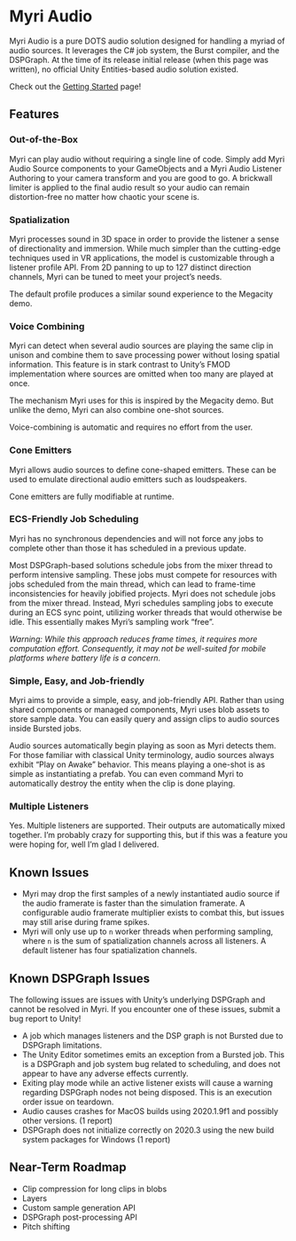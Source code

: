 # Myri Audio

Myri Audio is a pure DOTS audio solution designed for handling a myriad of audio
sources. It leverages the C\# job system, the Burst compiler, and the DSPGraph.
At the time of its release initial release (when this page was written), no
official Unity Entities-based audio solution existed.

Check out the [Getting Started](Getting%20Started.md) page!

## Features

### Out-of-the-Box

Myri can play audio without requiring a single line of code. Simply add Myri
Audio Source components to your GameObjects and a Myri Audio Listener Authoring
to your camera transform and you are good to go. A brickwall limiter is applied
to the final audio result so your audio can remain distortion-free no matter how
chaotic your scene is.

### Spatialization

Myri processes sound in 3D space in order to provide the listener a sense of
directionality and immersion. While much simpler than the cutting-edge
techniques used in VR applications, the model is customizable through a listener
profile API. From 2D panning to up to 127 distinct direction channels, Myri can
be tuned to meet your project’s needs.

The default profile produces a similar sound experience to the Megacity demo.

### Voice Combining

Myri can detect when several audio sources are playing the same clip in unison
and combine them to save processing power without losing spatial information.
This feature is in stark contrast to Unity’s FMOD implementation where sources
are omitted when too many are played at once.

The mechanism Myri uses for this is inspired by the Megacity demo. But unlike
the demo, Myri can also combine one-shot sources.

Voice-combining is automatic and requires no effort from the user.

### Cone Emitters

Myri allows audio sources to define cone-shaped emitters. These can be used to
emulate directional audio emitters such as loudspeakers.

Cone emitters are fully modifiable at runtime.

### ECS-Friendly Job Scheduling

Myri has no synchronous dependencies and will not force any jobs to complete
other than those it has scheduled in a previous update.

Most DSPGraph-based solutions schedule jobs from the mixer thread to perform
intensive sampling. These jobs must compete for resources with jobs scheduled
from the main thread, which can lead to frame-time inconsistencies for heavily
jobified projects. Myri does not schedule jobs from the mixer thread. Instead,
Myri schedules sampling jobs to execute during an ECS sync point, utilizing
worker threads that would otherwise be idle. This essentially makes Myri’s
sampling work “free”.

*Warning: While this approach reduces frame times, it requires more computation
effort. Consequently, it may not be well-suited for mobile platforms where
battery life is a concern.*

### Simple, Easy, and Job-friendly

Myri aims to provide a simple, easy, and job-friendly API. Rather than using
shared components or managed components, Myri uses blob assets to store sample
data. You can easily query and assign clips to audio sources inside Bursted
jobs.

Audio sources automatically begin playing as soon as Myri detects them. For
those familiar with classical Unity terminology, audio sources always exhibit
“Play on Awake” behavior. This means playing a one-shot is as simple as
instantiating a prefab. You can even command Myri to automatically destroy the
entity when the clip is done playing.

### Multiple Listeners

Yes. Multiple listeners are supported. Their outputs are automatically mixed
together. I’m probably crazy for supporting this, but if this was a feature you
were hoping for, well I’m glad I delivered.

## Known Issues

-   Myri may drop the first samples of a newly instantiated audio source if the
    audio framerate is faster than the simulation framerate. A configurable
    audio framerate multiplier exists to combat this, but issues may still arise
    during frame spikes.
-   Myri will only use up to `n` worker threads when performing sampling, where
    `n` is the sum of spatialization channels across all listeners. A default
    listener has four spatialization channels.

## Known DSPGraph Issues

The following issues are issues with Unity’s underlying DSPGraph and cannot be
resolved in Myri. If you encounter one of these issues, submit a bug report to
Unity!

-   A job which manages listeners and the DSP graph is not Bursted due to
    DSPGraph limitations.
-   The Unity Editor sometimes emits an exception from a Bursted job. This is a
    DSPGraph and job system bug related to scheduling, and does not appear to
    have any adverse effects currently.
-   Exiting play mode while an active listener exists will cause a warning
    regarding DSPGraph nodes not being disposed. This is an execution order
    issue on teardown.
-   Audio causes crashes for MacOS builds using 2020.1.9f1 and possibly other
    versions. (1 report)
-   DSPGraph does not initialize correctly on 2020.3 using the new build system
    packages for Windows (1 report)

## Near-Term Roadmap

-   Clip compression for long clips in blobs
-   Layers
-   Custom sample generation API
-   DSPGraph post-processing API
-   Pitch shifting
